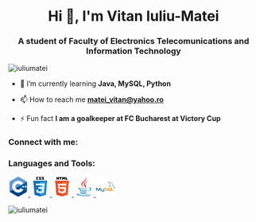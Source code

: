 <h1 align="center">Hi 👋, I'm Vitan Iuliu-Matei</h1>
<h3 align="center">A student of Faculty of Electronics Telecomunications and Information Technology</h3>

<p align="left"> <img src="https://komarev.com/ghpvc/?username=iuliumatei&label=Profile%20views&color=0e75b6&style=flat" alt="iuliumatei" /> </p>

- 🌱 I’m currently learning **Java, MySQL, Python**

- 📫 How to reach me **matei_vitan@yahoo.ro**

- ⚡ Fun fact **I am a goalkeeper at FC Bucharest at Victory Cup**

<h3 align="left">Connect with me:</h3>
<p align="left">
</p>

<h3 align="left">Languages and Tools:</h3>
<p align="left"> <a href="https://www.w3schools.com/cpp/" target="_blank" rel="noreferrer"> <img src="https://raw.githubusercontent.com/devicons/devicon/master/icons/cplusplus/cplusplus-original.svg" alt="cplusplus" width="40" height="40"/> </a> <a href="https://www.w3schools.com/css/" target="_blank" rel="noreferrer"> <img src="https://raw.githubusercontent.com/devicons/devicon/master/icons/css3/css3-original-wordmark.svg" alt="css3" width="40" height="40"/> </a> <a href="https://www.w3.org/html/" target="_blank" rel="noreferrer"> <img src="https://raw.githubusercontent.com/devicons/devicon/master/icons/html5/html5-original-wordmark.svg" alt="html5" width="40" height="40"/> </a> <a href="https://www.java.com" target="_blank" rel="noreferrer"> <img src="https://raw.githubusercontent.com/devicons/devicon/master/icons/java/java-original.svg" alt="java" width="40" height="40"/> </a> <a href="https://www.mysql.com/" target="_blank" rel="noreferrer"> <img src="https://raw.githubusercontent.com/devicons/devicon/master/icons/mysql/mysql-original-wordmark.svg" alt="mysql" width="40" height="40"/> </a> </p>

<p><img align="center" src="https://github-readme-stats.vercel.app/api/top-langs?username=iuliumatei&show_icons=true&locale=en&layout=compact" alt="iuliumatei" /></p>
